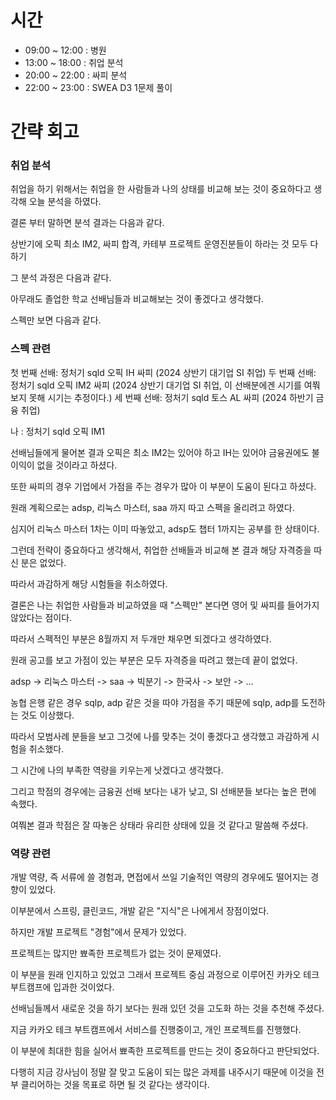 # 시간
- 09:00 ~ 12:00 : 병원
- 13:00 ~ 18:00 : 취업 분석
- 20:00 ~ 22:00 : 싸피 분석
- 22:00 ~ 23:00 : SWEA D3 1문제 풀이

# 간략 회고

### 취업 분석

취업을 하기 위해서는 취업을 한 사람들과 나의 상태를 비교해 보는 것이 중요하다고 생각해 오늘 분석을 하였다.

결론 부터 말하면 분석 결과는 다음과 같다.

상반기에 오픽 최소 IM2, 싸피 합격, 카테부 프로젝트 운영진분들이 하라는 것 모두 다하기

그 분석 과정은 다음과 같다.

아무래도 졸업한 학교 선배님들과 비교해보는 것이 좋겠다고 생각했다.

스펙만 보면 다음과 같다.

### 스펙 관련

첫 번째 선배: 정처기 sqld 오픽 IH 싸피 (2024 상반기 대기업 SI 취업)
두 번째 선배: 정처기 sqld 오픽 IM2 싸피 (2024 상반기 대기업 SI 취업, 이 선배분에겐 시기를 여쭤보지 못해 시기는 추정이다.)
세 번째 선배: 정처기 sqld 토스 AL 싸피 (2024 하반기 금융 취업)

나 : 정처기 sqld 오픽 IM1

선배님들에게 물어본 결과 오픽은 최소 IM2는 있어야 하고 IH는 있어야 금융권에도 불이익이 없을 것이라고 하셨다.

또한 싸피의 경우 기업에서 가점을 주는 경우가 많아 이 부분이 도움이 된다고 하셨다.

원래 계획으로는 adsp, 리눅스 마스터, saa 까지 따고 스펙을 올리려고 하였다.

심지어 리눅스 마스터 1차는 이미 따놓았고, adsp도 챕터 1까지는 공부를 한 상태이다.

그런데 전략이 중요하다고 생각해서, 취업한 선배들과 비교해 본 결과 해당 자격증을 따신 분은 없었다.

따라서 과감하게 해당 시험들을 취소하였다.

결론은 나는 취업한 사람들과 비교하였을 때 "스펙만" 본다면 영어 및 싸피를 들어가지 않았다는 점이다.

따라서 스펙적인 부분은 8월까지 저 두개만 채우면 되겠다고 생각하였다.

원래 공고를 보고 가점이 있는 부분은 모두 자격증을 따려고 했는데 끝이 없었다.

adsp -> 리눅스 마스터 -> saa -> 빅분기 -> 한국사 -> 보안 -> ...

농협 은행 같은 경우 sqlp, adp 같은 것을 따야 가점을 주기 때문에 sqlp, adp를 도전하는 것도 이상했다.

따라서 모범사례 분들을 보고 그것에 나를 맞추는 것이 좋겠다고 생각했고 과감하게 시험을 취소했다.

그 시간에 나의 부족한 역량을 키우는게 낫겠다고 생각했다.

그리고 학점의 경우에는 금융권 선배 보다는 내가 낮고, SI 선배분들 보다는 높은 편에 속했다.

여쭤본 결과 학점은 잘 따놓은 상태라 유리한 상태에 있을 것 같다고 말씀해 주셨다.

### 역량 관련

개발 역량, 즉 서류에 쓸 경험과, 면접에서 쓰일 기술적인 역량의 경우에도 떨어지는 경향이 있었다.

이부분에서 스프링, 클린코드, 개발 같은 "지식"은 나에게서 장점이었다.

하지만 개발 프로젝트 "경험"에서 문제가 있었다.

프로젝트는 많지만 뾰족한 프로젝트가 없는 것이 문제였다.

이 부분을 원래 인지하고 있었고 그래서 프로젝트 중심 과정으로 이루어진 카카오 테크 부트캠프에 입과한 것이었다.

선배님들께서 새로운 것을 하기 보다는 원래 있던 것을 고도화 하는 것을 추천해 주셨다.

지금 카카오 테크 부트캠프에서 서비스를 진행중이고, 개인 프로젝트를 진행했다.

이 부분에 최대한 힘을 실어서 뾰족한 프로젝트를 만드는 것이 중요하다고 판단되었다.

다행히 지금 강사님이 정말 잘 맞고 도움이 되는 많은 과제를 내주시기 때문에 이것을 전부 클리어하는 것을 목표로 하면 될 것 같다는 생각이다.